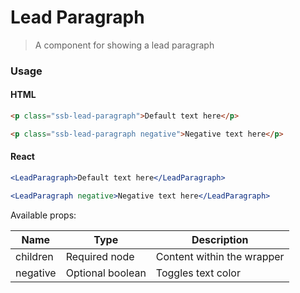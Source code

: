 Lead Paragraph
========

> A component for showing a lead paragraph
### Usage


#### HTML

```html
<p class="ssb-lead-paragraph">Default text here</p>

<p class="ssb-lead-paragraph negative">Negative text here</p>
```

#### React

```jsx harmony
<LeadParagraph>Default text here</LeadParagraph>

<LeadParagraph negative>Negative text here</LeadParagraph>
```

Available props:

| Name       | Type           | Description  |
| ---------- | ------------- | ----- |
| children   | Required node | Content within the wrapper |
| negative | Optional boolean | Toggles text color |

